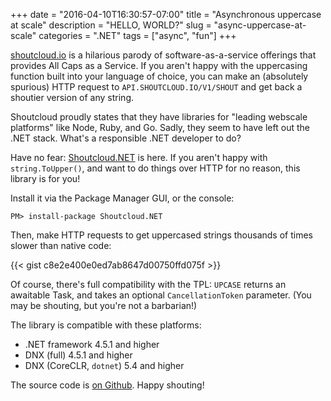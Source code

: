+++
date        = "2016-04-10T16:30:57-07:00"
title       = "Asynchronous uppercase at scale"
description = "HELLO, WORLD?"
slug        = "async-uppercase-at-scale"
categories  = ".NET"
tags        = ["async", "fun"]
+++

[shoutcloud.io](http://shoutcloud.io/) is a hilarious parody of software-as-a-service offerings that provides All Caps as a Service. If you aren't happy with the uppercasing function built into your language of choice, you can make an (absolutely spurious) HTTP request to `API.SHOUTCLOUD.IO/V1/SHOUT` and get back a shoutier version of any string.

Shoutcloud proudly states that they have libraries for "leading webscale platforms" like Node, Ruby, and Go. Sadly, they seem to have left out the .NET stack. What's a responsible .NET developer to do?

<!--more-->

Have no fear: [Shoutcloud.NET](https://www.nuget.org/packages/Shoutcloud.NET) is here. If you aren't happy with `string.ToUpper()`, and want to do things over HTTP for no reason, this library is for you!

Install it via the Package Manager GUI, or the console:

```
PM> install-package Shoutcloud.NET
```

Then, make HTTP requests to get uppercased strings thousands of times slower than native code:

{{< gist c8e2e400e0ed7ab8647d00750ffd075f >}}

Of course, there's full compatibility with the TPL: `UPCASE` returns an awaitable Task, and takes an optional `CancellationToken` parameter. (You may be shouting, but you're not a barbarian!)

The library is compatible with these platforms:

* .NET framework 4.5.1 and higher
* DNX (full) 4.5.1 and higher
* DNX (CoreCLR, `dotnet`) 5.4 and higher

The source code is [on Github](https://github.com/nbarbettini/SHOUTCLOUD.NET). Happy shouting!
